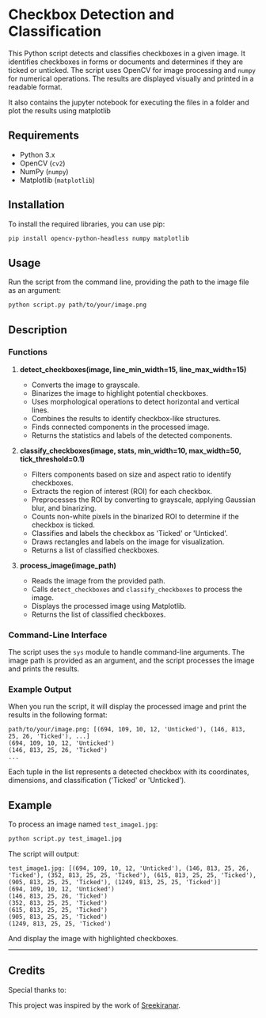 # Checkbox Detection and Classification

This Python script detects and classifies checkboxes in a given image. It identifies checkboxes in forms or documents and determines if they are ticked or unticked. The script uses OpenCV for image processing and `numpy` for numerical operations. The results are displayed visually and printed in a readable format.

It also contains the jupyter notebook for executing the files in a folder and plot the results using matplotlib

## Requirements

- Python 3.x
- OpenCV (`cv2`)
- NumPy (`numpy`)
- Matplotlib (`matplotlib`)

## Installation

To install the required libraries, you can use pip:

```sh
pip install opencv-python-headless numpy matplotlib
```

## Usage

Run the script from the command line, providing the path to the image file as an argument:

```sh
python script.py path/to/your/image.png
```

## Description

### Functions

1. **detect_checkboxes(image, line_min_width=15, line_max_width=15)**
   - Converts the image to grayscale.
   - Binarizes the image to highlight potential checkboxes.
   - Uses morphological operations to detect horizontal and vertical lines.
   - Combines the results to identify checkbox-like structures.
   - Finds connected components in the processed image.
   - Returns the statistics and labels of the detected components.

2. **classify_checkboxes(image, stats, min_width=10, max_width=50, tick_threshold=0.1)**
   - Filters components based on size and aspect ratio to identify checkboxes.
   - Extracts the region of interest (ROI) for each checkbox.
   - Preprocesses the ROI by converting to grayscale, applying Gaussian blur, and binarizing.
   - Counts non-white pixels in the binarized ROI to determine if the checkbox is ticked.
   - Classifies and labels the checkbox as 'Ticked' or 'Unticked'.
   - Draws rectangles and labels on the image for visualization.
   - Returns a list of classified checkboxes.

3. **process_image(image_path)**
   - Reads the image from the provided path.
   - Calls `detect_checkboxes` and `classify_checkboxes` to process the image.
   - Displays the processed image using Matplotlib.
   - Returns the list of classified checkboxes.

### Command-Line Interface

The script uses the `sys` module to handle command-line arguments. The image path is provided as an argument, and the script processes the image and prints the results.

### Example Output

When you run the script, it will display the processed image and print the results in the following format:

```
path/to/your/image.png: [(694, 109, 10, 12, 'Unticked'), (146, 813, 25, 26, 'Ticked'), ...]
(694, 109, 10, 12, 'Unticked')
(146, 813, 25, 26, 'Ticked')
...
```

Each tuple in the list represents a detected checkbox with its coordinates, dimensions, and classification ('Ticked' or 'Unticked').

## Example

To process an image named `test_image1.jpg`:

```sh
python script.py test_image1.jpg
```

The script will output:

```
test_image1.jpg: [(694, 109, 10, 12, 'Unticked'), (146, 813, 25, 26, 'Ticked'), (352, 813, 25, 25, 'Ticked'), (615, 813, 25, 25, 'Ticked'), (905, 813, 25, 25, 'Ticked'), (1249, 813, 25, 25, 'Ticked')]
(694, 109, 10, 12, 'Unticked')
(146, 813, 25, 26, 'Ticked')
(352, 813, 25, 25, 'Ticked')
(615, 813, 25, 25, 'Ticked')
(905, 813, 25, 25, 'Ticked')
(1249, 813, 25, 25, 'Ticked')
```

And display the image with highlighted checkboxes.

---


## Credits

Special thanks to:

This project was inspired by the work of [Sreekiranar](https://github.com/Sreekiranar/box_detection_opencv).

